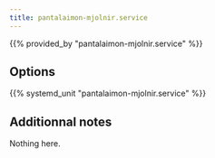 ```yaml
---
title: pantalaimon-mjolnir.service
---
```


{{% provided_by "pantalaimon-mjolnir.service" %}}

## Options

{{% systemd_unit "pantalaimon-mjolnir.service" %}}

## Additionnal notes

Nothing here.